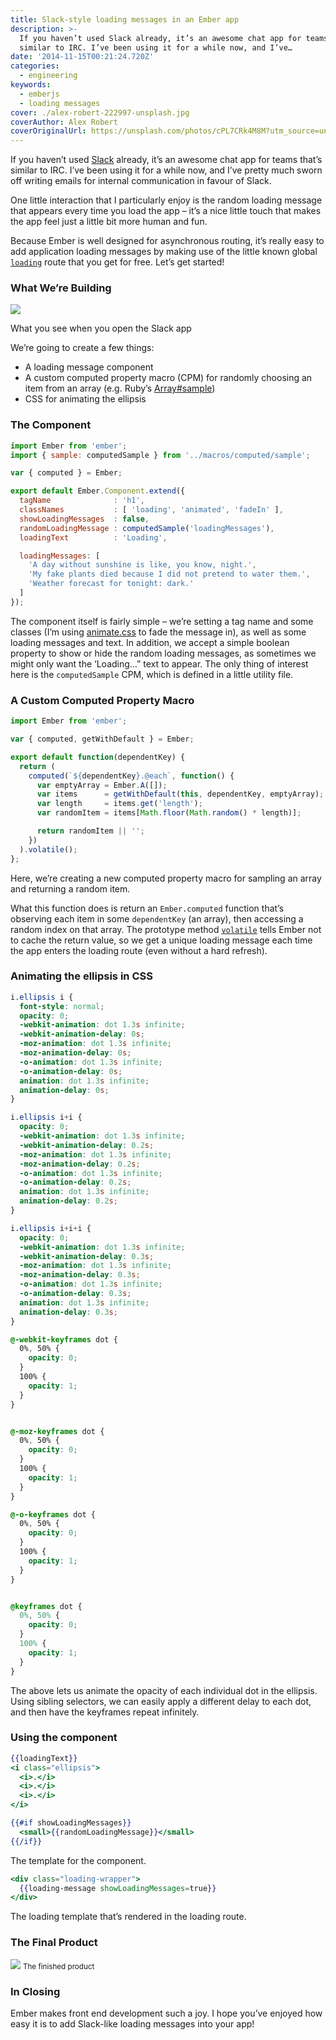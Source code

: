 ```yaml
---
title: Slack-style loading messages in an Ember app
description: >-
  If you haven’t used Slack already, it’s an awesome chat app for teams that’s
  similar to IRC. I’ve been using it for a while now, and I’ve…
date: '2014-11-15T00:21:24.720Z'
categories:
  - engineering
keywords:
  - emberjs
  - loading messages
cover: ./alex-robert-222997-unsplash.jpg
coverAuthor: Alex Robert
coverOriginalUrl: https://unsplash.com/photos/cPL7CRk4M8M?utm_source=unsplash&utm_medium=referral&utm_content=creditCopyText
---
```


If you haven’t used [Slack](http://www.slack.com) already, it’s an awesome chat app for teams that’s similar to IRC. I’ve been using it for a while now, and I’ve pretty much sworn off writing emails for internal communication in favour of Slack.

One little interaction that I particularly enjoy is the random loading message that appears every time you load the app – it’s a nice little touch that makes the app feel just a little bit more human and fun.

Because Ember is well designed for asynchronous routing, it’s really easy to add application loading messages by making use of the little known global [`loading`](http://emberjs.com/guides/routing/loading-and-error-substates/#toc_code-loading-code-substates) route that you get for free. Let’s get started!

### What We’re Building

![](https://cdn-images-1.medium.com/max/800/1*Zt4D8uCy5-J82hw-rHsJxA.gif)

What you see when you open the Slack app

We’re going to create a few things:

*   A loading message component
*   A custom computed property macro (CPM) for randomly choosing an item from an array (e.g. Ruby’s [Array#sample](http://www.ruby-doc.org/core-2.1.5/Array.html#method-i-sample))
*   CSS for animating the ellipsis

### The Component

```js
import Ember from 'ember';
import { sample: computedSample } from '../macros/computed/sample';

var { computed } = Ember;

export default Ember.Component.extend({
  tagName              : 'h1',
  classNames           : [ 'loading', 'animated', 'fadeIn' ],
  showLoadingMessages  : false,
  randomLoadingMessage : computedSample('loadingMessages'),
  loadingText          : 'Loading',

  loadingMessages: [
    'A day without sunshine is like, you know, night.',
    'My fake plants died because I did not pretend to water them.',
    'Weather forecast for tonight: dark.'
  ]
});
```

The component itself is fairly simple – we’re setting a tag name and some classes (I’m using [animate.css](http://daneden.github.io/animate.css/) to fade the message in), as well as some loading messages and text. In addition, we accept a simple boolean property to show or hide the random loading messages, as sometimes we might only want the ‘Loading…” text to appear. The only thing of interest here is the `computedSample` CPM, which is defined in a little utility file.

### A Custom Computed Property Macro

```js
import Ember from 'ember';

var { computed, getWithDefault } = Ember;

export default function(dependentKey) {
  return (
    computed(`${dependentKey}.@each`, function() {
      var emptyArray = Ember.A([]);
      var items      = getWithDefault(this, dependentKey, emptyArray);
      var length     = items.get('length');
      var randomItem = items[Math.floor(Math.random() * length)];

      return randomItem || '';
    })
  ).volatile();
};
```

Here, we’re creating a new computed property macro for sampling an array and returning a random item.

What this function does is return an `Ember.computed` function that’s observing each item in some `dependentKey` (an array),  then accessing a random index on that array. The prototype method [`volatile`](http://emberjs.com/api/classes/Ember.ComputedProperty.html#method_volatile) tells Ember not to cache the return value, so we get a unique loading message each time the app enters the loading route (even without a hard refresh).

### Animating the ellipsis in CSS

```scss
i.ellipsis i {
  font-style: normal;
  opacity: 0;
  -webkit-animation: dot 1.3s infinite;
  -webkit-animation-delay: 0s;
  -moz-animation: dot 1.3s infinite;
  -moz-animation-delay: 0s;
  -o-animation: dot 1.3s infinite;
  -o-animation-delay: 0s;
  animation: dot 1.3s infinite;
  animation-delay: 0s;
}

i.ellipsis i+i {
  opacity: 0;
  -webkit-animation: dot 1.3s infinite;
  -webkit-animation-delay: 0.2s;
  -moz-animation: dot 1.3s infinite;
  -moz-animation-delay: 0.2s;
  -o-animation: dot 1.3s infinite;
  -o-animation-delay: 0.2s;
  animation: dot 1.3s infinite;
  animation-delay: 0.2s;
}

i.ellipsis i+i+i {
  opacity: 0;
  -webkit-animation: dot 1.3s infinite;
  -webkit-animation-delay: 0.3s;
  -moz-animation: dot 1.3s infinite;
  -moz-animation-delay: 0.3s;
  -o-animation: dot 1.3s infinite;
  -o-animation-delay: 0.3s;
  animation: dot 1.3s infinite;
  animation-delay: 0.3s;
}

@-webkit-keyframes dot {
  0%, 50% {
    opacity: 0;
  }
  100% {
    opacity: 1;
  }
}


@-moz-keyframes dot {
  0%, 50% {
    opacity: 0;
  }
  100% {
    opacity: 1;
  }
}

@-o-keyframes dot {
  0%, 50% {
    opacity: 0;
  }
  100% {
    opacity: 1;
  }
}


@keyframes dot {
  0%, 50% {
    opacity: 0;
  }
  100% {
    opacity: 1;
  }
}
```

The above lets us animate the opacity of each individual dot in the ellipsis. Using sibling selectors, we can easily apply a different delay to each dot, and then have the keyframes repeat infinitely.

### Using the component

```handlebars
{{loadingText}}
<i class="ellipsis">
  <i>.</i>
  <i>.</i>
  <i>.</i>
</i>

{{#if showLoadingMessages}}
  <small>{{randomLoadingMessage}}</small>
{{/if}}
```

The template for the component.

```handlebars
<div class="loading-wrapper">
  {{loading-message showLoadingMessages=true}}
</div>
```

The loading template that’s rendered in the loading route.

### The Final Product

![](https://cdn-images-1.medium.com/max/800/1*FwmSrN52_-sAv7JV7yybgw.gif)
<small>The finished product</small>

### In Closing

Ember makes front end development such a joy. I hope you’ve enjoyed how easy it is to add Slack-like loading messages into your app!